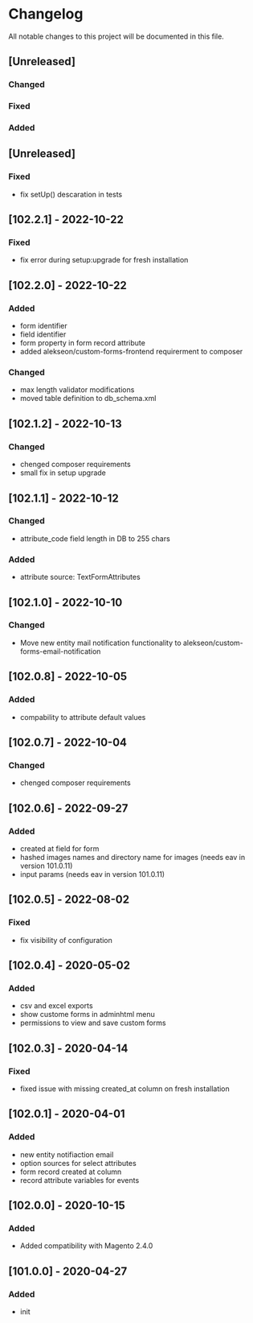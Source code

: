 # Changelog
All notable changes to this project will be documented in this file.

## [Unreleased]
### Changed
### Fixed
### Added

## [Unreleased]
### Fixed
- fix setUp() descaration in tests

## [102.2.1] - 2022-10-22
### Fixed
- fix error during setup:upgrade for fresh installation

## [102.2.0] - 2022-10-22
### Added
- form identifier
- field identifier
- form property in form record attribute
- added alekseon/custom-forms-frontend requirerment to composer
### Changed
- max length validator modifications
- moved table definition to db_schema.xml

## [102.1.2] - 2022-10-13
### Changed
- chenged composer requirements
- small fix in setup upgrade

## [102.1.1] - 2022-10-12
### Changed
- attribute_code field length in DB to 255 chars
### Added
- attribute source: TextFormAttributes

## [102.1.0] - 2022-10-10
### Changed
- Move new entity mail notification functionality to alekseon/custom-forms-email-notification

## [102.0.8] - 2022-10-05
### Added
- compability to attribute default values

## [102.0.7] - 2022-10-04
### Changed
- chenged composer requirements

## [102.0.6] - 2022-09-27
### Added
- created at field for form
- hashed images names and directory name for images (needs eav in version 101.0.11)
- input params (needs eav in version 101.0.11)

## [102.0.5] - 2022-08-02
### Fixed
- fix visibility of configuration

## [102.0.4] - 2020-05-02
### Added
- csv and excel exports
- show custome forms in adminhtml menu
- permissions to view and save custom forms

## [102.0.3] - 2020-04-14
### Fixed
- fixed issue with missing created_at column on fresh installation

## [102.0.1] - 2020-04-01
### Added
- new entity notifiaction email
- option sources for select attributes
- form record created at column
- record attribute variables for events

## [102.0.0] - 2020-10-15
### Added
- Added compatibility with Magento 2.4.0

## [101.0.0] - 2020-04-27
### Added
- init

